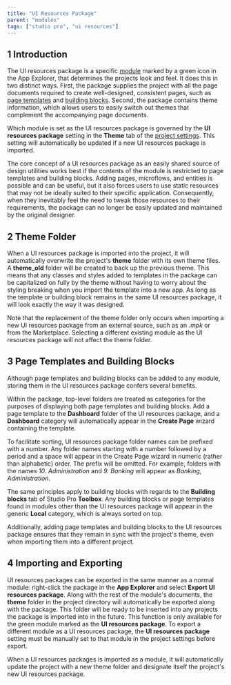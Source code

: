 ```yaml
---
title: "UI Resources Package"
parent: "modules"
tags: ["studio pro", "ui resources"]
---
```


## 1 Introduction

The UI resources package is a specific [module](modules) marked by a green icon in the App Explorer, that determines the projects look and feel. It does this in two distinct ways. First, the package supplies the project with all the page documents required to create well-designed, consistent pages, such as [page templates](page-templates) and [building blocks](building-block). Second, the package contains theme information, which allows users to easily switch out themes that complement the accompanying page documents. 

Which module is set as the UI resources package is governed by the **UI resources package** setting in the **Theme** tab of the [project settings](project-settings). This setting will automatically be updated if a new UI resources package is imported. 

The core concept of a UI resources package as an easily shared source of design utilities works best if the contents of the module is restricted to page templates and building blocks. Adding pages, microflows, and entities is possible and can be useful, but it also forces users to use static resources that may not be ideally suited to their specific application. Consequently, when they inevitably feel the need to tweak those resources to their requirements, the package can no longer be easily updated and maintained by the original designer.

## 2 Theme Folder

When a UI resources package is imported into the project, it will automatically overwrite the project's **theme** folder with its own theme files. A **theme_old** folder will be created to back up the previous theme. This means that any classes and styles added to templates in the package can be capitalized on fully by the theme without having to worry about the styling breaking when you import the template into a new app. As long as the template or building block remains in the same UI resources package, it will look exactly the way it was designed. 

Note that the replacement of the theme folder only occurs when importing a new UI resources package from an external source, such as an *.mpk* or from the Marketplace. Selecting a different existing module as the UI resources package will not affect the theme folder.

## 3 Page Templates and Building Blocks

Although page templates and building blocks can be added to any module, storing them in the UI resources package confers several benefits. 

Within the package, top-level folders are treated as categories for the purposes of displaying both page templates and building blocks. Add a page template to the **Dashboard** folder of the UI resources package, and a **Dashboard** category will automatically appear in the **Create Page** wizard containing the template.

To facilitate sorting, UI resources package folder names can be prefixed with a number. Any folder names starting with a number followed by a period and a space will appear in the Create Page wizard in numeric (rather than alphabetic) order. The prefix will be omitted. For example, folders with the names *10. Administration* and *9. Banking* will appear as *Banking, Administration*. 

The same principles apply to building blocks with regards to the **Building blocks** tab of Studio Pro **Toolbox**. Any building blocks or page templates found in modules other than the UI resources package will appear in the generic **Local** category, which is always sorted on top.

Additionally, adding page templates and building blocks to the UI resources package ensures that they remain in sync with the project's theme, even when importing them into a different project. 

## 4 Importing and Exporting

UI resources packages can be exported in the same manner as a normal module: right-click the package in the **App Explorer** and select **Export UI resources package**. Along with the rest of the module's documents, the **theme** folder in the project directory will automatically be exported along with the package. This folder will be ready to be inserted into any projects the package is imported into in the future. This function is only available for the green module marked as the **UI resources package**. To export a different module as a UI resources package, the **UI resources package** setting must be manually set to that module in the project settings before export. 

When a UI resources packages is imported as a module, it will automatically update the project with a new theme folder and designate itself the project's new UI resources package.
